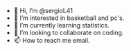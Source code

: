 - 👋 Hi, I’m @sergioL41
- 👀 I’m interested in basketball and pc's.
- 🌱 I’m currently learning statistics.
- 💞️ I’m looking to collaborate on coding.
- 📫 How to reach me email.

<!---
sergioL41/sergioL41 is a ✨ special ✨ repository because its `README.md` (this file) appears on your GitHub profile.
You can click the Preview link to take a look at your changes.
--->
